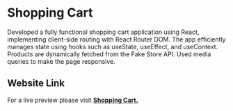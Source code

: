 # Shopping Cart

Developed a fully functional shopping cart application using React, implementing client-side routing with React Router DOM. The app efficiently manages state using hooks such as useState, useEffect, and useContext. Products are dynamically fetched from the Fake Store API. Used media queries to make the page responsive.
## Website Link 
For a live preview please visit [__Shopping Cart.__](https://shoppingcart-2806.netlify.app/)
